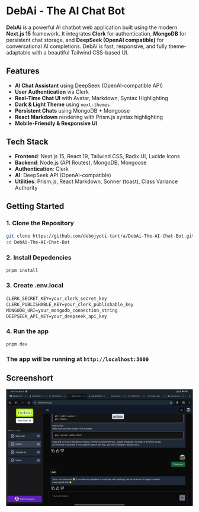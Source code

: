 # DebAi - The AI Chat Bot

**DebAi** is a powerful AI chatbot web application built using the modern **Next.js 15** framework. It integrates **Clerk** for authentication, **MongoDB** for persistent chat storage, and **DeepSeek (OpenAI compatible)** for conversational AI completions. DebAi is fast, responsive, and fully theme-adaptable with a beautiful Tailwind CSS-based UI.

## Features

- **AI Chat Assistant** using DeepSeek (OpenAI-compatible API)
- **User Authentication** via Clerk
- **Real-Time Chat UI** with Avatar, Markdown, Syntax Highlighting
- **Dark & Light Theme** using `next-themes`
- **Persistent Chats** using MongoDB + Mongoose
- **React Markdown** rendering with Prism.js syntax highlighting
- **Mobile-Friendly & Responsive UI**

## Tech Stack

- **Frontend**: Next.js 15, React 19, Tailwind CSS, Radix UI, Lucide Icons
- **Backend**: Node.js (API Routes), MongoDB, Mongoose
- **Authentication**: Clerk
- **AI**: DeepSeek API (OpenAI-compatible)
- **Utilities**: Prism.js, React Markdown, Sonner (toast), Class Variance Authority

## Getting Started

### 1. Clone the Repository

```bash
git clone https://github.com/debojyoti-tantra/DebAi-The-AI-Chat-Bot.git
cd DebAi-The-AI-Chat-Bot
```

### 2. Install Depedencies

```
pnpm install
```

### 3. Create .env.local

```
CLERK_SECRET_KEY=your_clerk_secret_key
CLERK_PUBLISHABLE_KEY=your_clerk_publishable_key
MONGODB_URI=your_mongodb_connection_string
DEEPSEEK_API_KEY=your_deepseek_api_key
```

### 4. Run the app

```
pnpm dev
```

### The app will be running at `http://localhost:3000`

## Screenshort

<img src='./public/view.jpg' alt='screenshort' />
